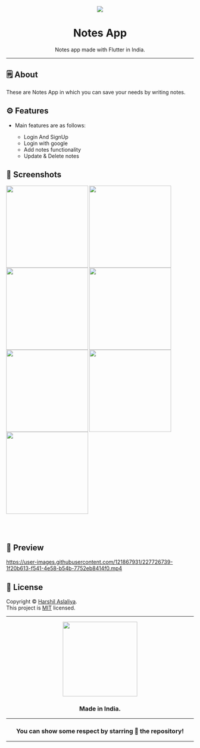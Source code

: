 <div align="center">

<img src="https://user-images.githubusercontent.com/121867931/232724254-6c91b3ce-e5c1-4d8c-a674-c593a805a343.png">


# **Notes App**
Notes app made with Flutter in India.

---

</div>



## 🗒 About

These are Notes App in which you can save your needs by writing notes.

## ⚙️ Features

- Main features are as follows:

    - Login And SignUp
    - Login with google
    - Add notes functionality
    - Update & Delete notes
    
## 📲 Screenshots

<img align="left" src="https://user-images.githubusercontent.com/121867931/227726744-f342d251-45a8-47f8-9ae8-0d6480ca9393.jpeg" width="220px">
<img align="left" src="https://user-images.githubusercontent.com/121867931/227726808-9163da2e-4586-4f17-9a09-817654b5c712.jpeg" width="220px">
<img align="left" src="https://user-images.githubusercontent.com/121867931/227726815-1da38424-97bc-40ff-8693-770f20b2e717.jpeg" width="220px">
<img align="left" src="https://user-images.githubusercontent.com/121867931/227726823-4dee2742-b759-4baf-9879-9e823f82cd4d.jpeg" width="220px">
<img align="left" src="https://user-images.githubusercontent.com/121867931/227726824-1c362c60-16d8-4c53-b14c-92488378f488.jpeg" width="220px">
<img align="left" src="https://user-images.githubusercontent.com/121867931/227726827-235ba622-50af-4197-93b8-c5878f0cba85.jpeg" width="220px">
<img src="https://user-images.githubusercontent.com/121867931/227726830-219856e6-1669-4cf2-9f62-9261cd6591fa.jpeg" width="220px">


<br><br>

## 📲 Preview

https://user-images.githubusercontent.com/121867931/227726739-1f20b613-f541-4e58-b54b-7752eb8414f0.mp4

## 📝 License

Copyright © [Harshil Aslaliya](https://github.com/HarshilAslaliya). <br>
This project is [MIT](License.md) licensed.

---
<div align="center">

<img src="https://user-images.githubusercontent.com/121867931/232724896-363a6f31-dba2-48b0-b02e-2366cd28d8ac.png" width="200px" height="200px">

### Made in India.
  
---
### You can show some respect by starring 🌟 the repository!
---

</div>
